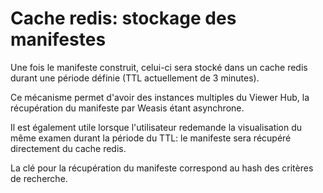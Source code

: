 # Cache redis: stockage des manifestes 

Une fois le manifeste construit, celui-ci sera stocké dans un cache redis durant une période définie (TTL actuellement de 3 minutes).

Ce mécanisme permet d'avoir des instances multiples du Viewer Hub, la récupération du manifeste par Weasis étant asynchrone.

Il est également utile lorsque l'utilisateur redemande la visualisation du même examen durant la période du TTL: le manifeste sera récupéré directement du cache redis.

La clé pour la récupération du manifeste correspond au hash des critères de recherche.